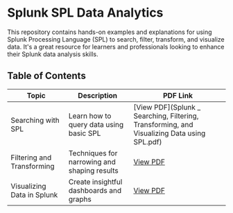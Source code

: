 # Splunk SPL Data Analytics

This repository contains hands-on examples and explanations for using Splunk Processing Language (SPL) to search, filter, transform, and visualize data. It's a great resource for learners and professionals looking to enhance their Splunk data analysis skills.

## Table of Contents

| Topic                          | Description                                   | PDF Link                                           |
|-------------------------------|-----------------------------------------------|----------------------------------------------------|
| Searching with SPL            | Learn how to query data using basic SPL       | [View PDF](Splunk   _ Searching, Filtering, Transforming, and Visualizing Data using SPL.pdf)          |
| Filtering and Transforming    | Techniques for narrowing and shaping results  | [View PDF](./pdfs/Filtering_and_Transforming.pdf)  |
| Visualizing Data in Splunk    | Create insightful dashboards and graphs       | [View PDF](./pdfs/Visualizing_Data_in_Splunk.pdf)  |
